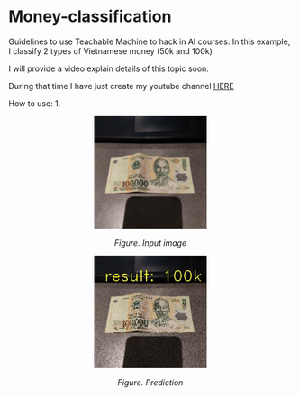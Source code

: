 # Money-classification
Guidelines to use Teachable Machine to hack in AI courses. In this example, I classify 2 types of Vietnamese money (50k and 100k)

I will provide a video explain details of this topic soon:

During that time I have just create my youtube channel [HERE](https://www.youtube.com/channel/UCFGCVG0P2eLS5jkDaE0vSfA)

How to use:
1. 


<p align="center"><img src="data/100k2.jpg" width="200"></p>
<p align="center"><i>Figure. Input image </i></p>

<p align="center"><img src="prediction.jpg" width="200"></p>
<p align="center"><i>Figure. Prediction </i></p>

